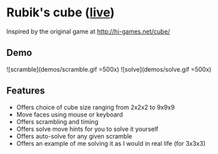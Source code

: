 # Rubik's cube ([live](http://scott-mck.github.io/rubiks_cube/))
Inspired by the original game at http://hi-games.net/cube/

## Demo
![scramble](demos/scramble.gif =500x)
![solve](demos/solve.gif =500x)

## Features
* Offers choice of cube size ranging from 2x2x2 to 9x9x9
* Move faces using mouse or keyboard
* Offers scrambling and timing
* Offers solve move hints for you to solve it yourself
* Offers auto-solve for any given scramble
* Offers an example of me solving it as I would in real life (for 3x3x3)
